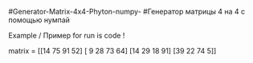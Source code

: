 #Generator-Matrix-4x4-Phyton-numpy-
#Генератор матрицы 4 на 4 с помощью нумпай

Example / Пример for run is code !

matrix = [[14 75 91 52]
 [ 9 28 73 64]
 [14 29 18 91]
 [39 22 74  5]]
